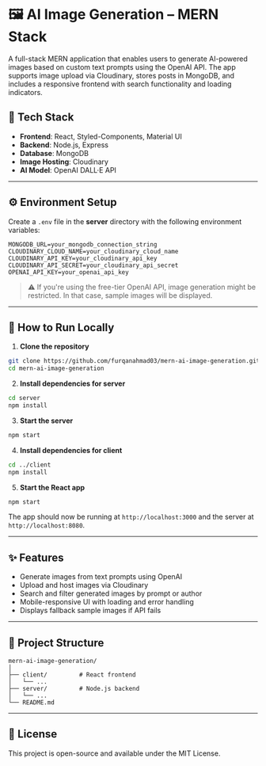 # 🖼️ AI Image Generation – MERN Stack

A full-stack MERN application that enables users to generate AI-powered images based on custom text prompts using the OpenAI API. The app supports image upload via Cloudinary, stores posts in MongoDB, and includes a responsive frontend with search functionality and loading indicators.

## 🔧 Tech Stack

- **Frontend**: React, Styled-Components, Material UI
- **Backend**: Node.js, Express
- **Database**: MongoDB
- **Image Hosting**: Cloudinary
- **AI Model**: OpenAI DALL·E API

---

## ⚙️ Environment Setup

Create a `.env` file in the **server** directory with the following environment variables:

```env
MONGODB_URL=your_mongodb_connection_string
CLOUDINARY_CLOUD_NAME=your_cloudinary_cloud_name
CLOUDINARY_API_KEY=your_cloudinary_api_key
CLOUDINARY_API_SECRET=your_cloudinary_api_secret
OPENAI_API_KEY=your_openai_api_key
```

> ⚠️ If you're using the free-tier OpenAI API, image generation might be restricted. In that case, sample images will be displayed.

---

## 🚀 How to Run Locally

1. **Clone the repository**

```bash
git clone https://github.com/furqanahmad03/mern-ai-image-generation.git
cd mern-ai-image-generation
```

2. **Install dependencies for server**

```bash
cd server
npm install
```

3. **Start the server**

```bash
npm start
```

4. **Install dependencies for client**

```bash
cd ../client
npm install
```

5. **Start the React app**

```bash
npm start
```

The app should now be running at `http://localhost:3000` and the server at `http://localhost:8080`.

---

## ✨ Features

- Generate images from text prompts using OpenAI
- Upload and host images via Cloudinary
- Search and filter generated images by prompt or author
- Mobile-responsive UI with loading and error handling
- Displays fallback sample images if API fails

---

## 📁 Project Structure

```
mern-ai-image-generation/
│
├── client/         # React frontend
│   └── ...
├── server/         # Node.js backend
│   └── ...
└── README.md
```

---

## 📄 License

This project is open-source and available under the MIT License.
